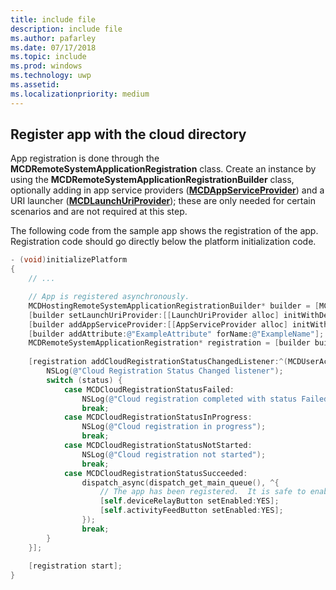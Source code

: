 ```yaml
---
title: include file
description: include file
ms.author: pafarley
ms.date: 07/17/2018
ms.topic: include
ms.prod: windows
ms.technology: uwp
ms.assetid: 
ms.localizationpriority: medium
---
```


## Register app with the cloud directory

App registration is done through the **MCDRemoteSystemApplicationRegistration** class. Create an instance by using the **MCDRemoteSystemApplicationRegistrationBuilder** class, optionally adding in app service providers (**[MCDAppServiceProvider](../../objectivec-api/hosting/MCDAppServiceProvider.md)**) and a URI launcher (**[MCDLaunchUriProvider](../../objectivec-api/hosting/MCDLaunchUriProvider.md)**); these are only needed for certain scenarios and are not required at this step.

The following code from the sample app shows the registration of the app. Registration code should go directly below the platform initialization code. 

```ObjectiveC
- (void)initializePlatform
{
    // ...

    // App is registered asynchronously.
    MCDHostingRemoteSystemApplicationRegistrationBuilder* builder = [MCDHostingRemoteSystemApplicationRegistrationBuilder new];
    [builder setLaunchUriProvider:[[LaunchUriProvider alloc] initWithDelegate:[AppDataSource sharedInstance].inboundRequestLogger]];
    [builder addAppServiceProvider:[[AppServiceProvider alloc] initWithDelegate:[AppDataSource sharedInstance].inboundRequestLogger]];
    [builder addAttribute:@"ExampleAttribute" forName:@"ExampleName"];
    MCDRemoteSystemApplicationRegistration* registration = [builder buildRegistration];
    
    [registration addCloudRegistrationStatusChangedListener:^(MCDUserAccount * _Nonnull account, MCDCloudRegistrationStatus status) {
        NSLog(@"Cloud Registration Status Changed listener");
        switch (status) {
            case MCDCloudRegistrationStatusFailed:
                NSLog(@"Cloud registration completed with status Failed");
                break;
            case MCDCloudRegistrationStatusInProgress:
                NSLog(@"Cloud registration in progress");
                break;
            case MCDCloudRegistrationStatusNotStarted:
                NSLog(@"Cloud registration not started");
                break;
            case MCDCloudRegistrationStatusSucceeded:
                dispatch_async(dispatch_get_main_queue(), ^{
                    // The app has been registered.  It is safe to enable button.
                    [self.deviceRelayButton setEnabled:YES];
                    [self.activityFeedButton setEnabled:YES];
                });
                break;
        }
    }];
    
    [registration start];
}
```